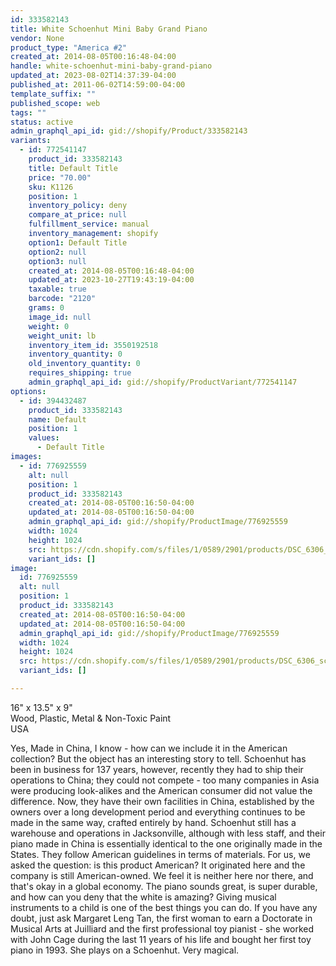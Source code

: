 ```yaml
---
id: 333582143
title: White Schoenhut Mini Baby Grand Piano
vendor: None
product_type: "America #2"
created_at: 2014-08-05T00:16:48-04:00
handle: white-schoenhut-mini-baby-grand-piano
updated_at: 2023-08-02T14:37:39-04:00
published_at: 2011-06-02T14:59:00-04:00
template_suffix: ""
published_scope: web
tags: ""
status: active
admin_graphql_api_id: gid://shopify/Product/333582143
variants:
  - id: 772541147
    product_id: 333582143
    title: Default Title
    price: "70.00"
    sku: K1126
    position: 1
    inventory_policy: deny
    compare_at_price: null
    fulfillment_service: manual
    inventory_management: shopify
    option1: Default Title
    option2: null
    option3: null
    created_at: 2014-08-05T00:16:48-04:00
    updated_at: 2023-10-27T19:43:19-04:00
    taxable: true
    barcode: "2120"
    grams: 0
    image_id: null
    weight: 0
    weight_unit: lb
    inventory_item_id: 3550192518
    inventory_quantity: 0
    old_inventory_quantity: 0
    requires_shipping: true
    admin_graphql_api_id: gid://shopify/ProductVariant/772541147
options:
  - id: 394432487
    product_id: 333582143
    name: Default
    position: 1
    values:
      - Default Title
images:
  - id: 776925559
    alt: null
    position: 1
    product_id: 333582143
    created_at: 2014-08-05T00:16:50-04:00
    updated_at: 2014-08-05T00:16:50-04:00
    admin_graphql_api_id: gid://shopify/ProductImage/776925559
    width: 1024
    height: 1024
    src: https://cdn.shopify.com/s/files/1/0589/2901/products/DSC_6306_schoenhutpiano.jpeg?v=1407212210
    variant_ids: []
image:
  id: 776925559
  alt: null
  position: 1
  product_id: 333582143
  created_at: 2014-08-05T00:16:50-04:00
  updated_at: 2014-08-05T00:16:50-04:00
  admin_graphql_api_id: gid://shopify/ProductImage/776925559
  width: 1024
  height: 1024
  src: https://cdn.shopify.com/s/files/1/0589/2901/products/DSC_6306_schoenhutpiano.jpeg?v=1407212210
  variant_ids: []

---
```


16" x 13.5" x 9"  
Wood, Plastic, Metal & Non-Toxic Paint  
USA

Yes, Made in China, I know - how can we include it in the American collection? But the object has an interesting story to tell. Schoenhut has been in business for 137 years, however, recently they had to ship their operations to China; they could not compete - too many companies in Asia were producing look-alikes and the American consumer did not value the difference. Now, they have their own facilities in China, established by the owners over a long development period and everything continues to be made in the same way, crafted entirely by hand. Schoenhut still has a warehouse and operations in Jacksonville, although with less staff, and their piano made in China is essentially identical to the one originally made in the States. They follow American guidelines in terms of materials. For us, we asked the question: is this product American? It originated here and the company is still American-owned. We feel it is neither here nor there, and that's okay in a global economy. The piano sounds great, is super durable, and how can you deny that the white is amazing? Giving musical instruments to a child is one of the best things you can do. If you have any doubt, just ask Margaret Leng Tan, the first woman to earn a Doctorate in Musical Arts at Juilliard and the first professional toy pianist - she worked with John Cage during the last 11 years of his life and bought her first toy piano in 1993. She plays on a Schoenhut. Very magical.